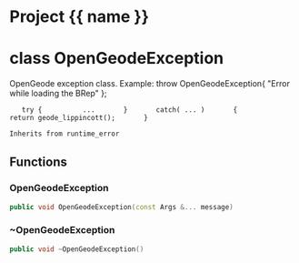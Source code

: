 <script setup>
import {useRoute} from 'vitepress'
const {path} = useRoute()
const tokens = path.split('/')
const words = tokens[2].split('-');
for (let i = 0; i < words.length; i++) {
    words[i] = words[i].charAt(0).toUpperCase() + words[i].slice(1);
    words[i] = words[i].replace('geode', 'Geode')
}
const name = words.join('-');
</script>
# Project {{ name }}

# class OpenGeodeException


 OpenGeode exception class. Example:       throw OpenGeodeException{ "Error while loading the BRep" };

       try {          ...       }       catch( ... )       {           return geode_lippincott();       }



```cpp
Inherits from runtime_error
```



## Functions

### OpenGeodeException

```cpp
public void OpenGeodeException(const Args &... message)
```


### ~OpenGeodeException

```cpp
public void ~OpenGeodeException()
```




